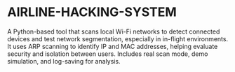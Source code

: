 # AIRLINE-HACKING-SYSTEM
A Python-based tool that scans local Wi-Fi networks to detect connected devices and test network segmentation, especially in in-flight environments. It uses ARP scanning to identify IP and MAC addresses, helping evaluate security and isolation between users. Includes real scan mode, demo simulation, and log-saving for analysis.
